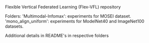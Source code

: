 Flexible Vertical Federated Learning (Flex-VFL) repository

Folders:
'Multimodal-Infomax': experiments for MOSEI dataset.
'mono_align_uniform': experiments for ModelNet40 and ImageNet100 datasets.

Additional details in README's in respective folders
